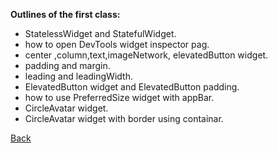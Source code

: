 **Outlines of the first class:**

- StatelessWidget and StatefulWidget.
- how to open DevTools widget inspector pag.
- center ,column,text,imageNetwork, elevatedButton widget.
- padding and margin.
- leading and leadingWidth.
- ElevatedButton widget and ElevatedButton padding.
- how to use PreferredSize widget with appBar.
- CircleAvatar widget.
- CircleAvatar widget with border using containar.

[Back](../README.md)

